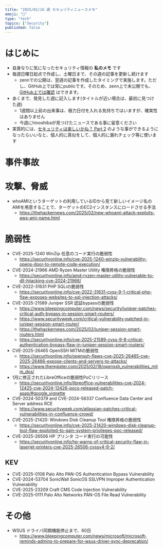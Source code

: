 ```yaml
---
title: "2025/02/16 週 セキュリティニュースメモ"
emoji: "🔖"
type: "tech"
topics: ["Security"]
published: false
---
```


# はじめに
* 自身なりに気になったセキュリティ情報の **私のメモ** です
* 毎週日曜日起点で作成し、土曜日まで、その週の記事を更新し続けます
    * zennでの公開は、翌週の記事を作成したタイミングで実施します。ただし、GitHub上では常にpublicです。そのため、zenn上で未公開でも、[GitHub上では確認](https://github.com/hinoshiba/zenn.dev/tree/main/articles) はできます。
* あくまで、発見した週に記入します(タイトルが近い場合は、最初に見つけた週)
    * 1週間以上前の出来事は、極力日付を入れる気持ちではいますが、確実性はありません
    * 今週にhinoshibaが見つけたニュースである事に留意ください
* 実質的には、[セキュリティは楽しいかね？ Part 2](https://negi.hatenablog.com/) のような事ができるようになったらいいなと、個人的に真似をして、個人的に漏れチェック等に使います

# 事件事故

# 攻撃、脅威
* whoAMIというターゲットの利用しているIDから見て新しいイメージ名のAMIを用意することで、ターゲットのEC2インスタンスにロードさせる手法
    * https://thehackernews.com/2025/02/new-whoami-attack-exploits-aws-ami-name.html

# 脆弱性
* CVE-2025-1240 WinZip 任意のコード実行の脆弱性
    * https://securityonline.info/cve-2025-1240-winzip-vulnerability-opens-door-to-remote-code-execution/
* CVE-2024-21966 AMD Ryzen Master Utility 権限昇格の脆弱性
    * https://securityonline.info/amd-ryzen-master-utility-vulnerable-to-dll-hijacking-cve-2024-21966/
* CVE-2022-31631 PHP SQLiの脆弱性
    * https://securityonline.info/cve-2022-31631-cvss-9-1-critical-php-flaw-exposes-websites-to-sql-injection-attacks/
* CVE-2025-21589 Juniper SSR 認証bypassの脆弱性
    * https://www.bleepingcomputer.com/news/security/juniper-patches-critical-auth-bypass-in-session-smart-routers/
    * https://www.securityweek.com/critical-vulnerability-patched-in-juniper-session-smart-router/
    * https://thehackernews.com/2025/02/juniper-session-smart-routers.html
    * https://securityonline.info/cve-2025-21589-cvss-9-8-critical-authentication-bypass-flaw-in-juniper-session-smart-routers/
* CVE-2025-26465 OpenSSH MITMの脆弱性
    * https://securityonline.info/openssh-flaws-cve-2025-26465-cve-2025-26466-expose-clients-and-servers-to-attacks/
    * https://www.theregister.com/2025/02/18/openssh_vulnerabilities_mitm_dos/
* 1月に修正されたLibreOfficeの脆弱性PoCリリース
    * https://securityonline.info/libreoffice-vulnerabilities-cve-2024-12425-cve-2024-12426-pocs-released-patch-asap/#google_vignette
* CVE-2024-50379 and CVE-2024-56337 Confluence Data Center and Server address RCE
    * https://www.securityweek.com/atlassian-patches-critical-vulnerabilities-in-confluence-crowd/
* CVE-2025-21420: Windows Disk Cleanup Tool 権限昇格の脆弱性
    * https://securityonline.info/cve-2025-21420-windows-disk-cleanup-tool-flaw-exploited-to-gain-system-privileges-poc-released/
* CVE-2025-26506 HP プリンタ コード実行の可能性
    * https://securityonline.info/hp-warns-of-critical-security-flaw-in-laserjet-printers-cve-2025-26506-cvssv4-9-2/

## KEV
* CVE-2025-0108 Palo Alto PAN-OS Authentication Bypass Vulnerability
* CVE-2024-53704 SonicWall SonicOS SSLVPN Improper Authentication Vulnerability
* CVE-2025-23209 Craft CMS Code Injection Vulnerability
* CVE-2025-0111 Palo Alto Networks PAN-OS File Read Vulnerability


# その他
* WSUS ドライバ同期機能停止まで、60日
    * https://www.bleepingcomputer.com/news/microsoft/microsoft-reminds-admins-to-prepare-for-wsus-driver-sync-deprecation/
